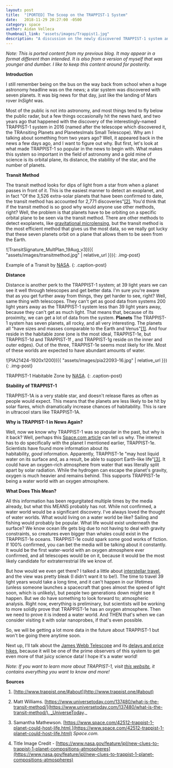 ```yaml
---
layout: post
title:  "[PORTED] The Scoop on the TRAPPIST-1 System"
date:   2018-11-29 20:27:00 -0500
category: space
author: Aidan Velleca
thumbnail_link: "assets/images/Trappist1.jpg"
description: "A discussion on the newly discovered TRAPPIST-1 system and exoplanet discovery techniques"
---
```

*Note: This is ported content from my previous blog. It may appear in a format different than intended. It is also from a version of myself that was younger and dumber. I like to keep this content around for posterity.*

**Introduction**

 I still remember being on the bus on the way back from school when a huge astronomy headline was on the news; a star system was discovered with seven planets. It was big news for that day, just like the landing of Mars rover _InSight_ was. 
 
 Most of the public is not into astronomy, and most things tend to fly below the public radar, but a few things occasionally hit the news hard, and two years ago that happened with the discovery of the interestingly-named TRAPPIST-1 system in 2016 (named after the telescope which discovered it, the TRAnsiting Planets and PlanetesImals Small Telescope). Why am I talking about something from two years ago? Well, it appeared back in the news a few days ago, and I want to figure out why. But first, let's look at what made TRAPPIST-1 so popular in the news to begin with. What makes this system so important in the field of astronomy and a gold mine of science is its orbital plane, its distance, the stability of the star, and the number of planets. 
 
 **Transit Method** 
 
 The transit method looks for dips of light from a star from when a planet passes in front of it. This is the easiest manner to detect an exoplanet, and in fact "Of the 3,526 extra-solar planets that have been confirmed to date, the transit method has accounted for 2,771 discoveries"[\[2\]](https://www.universetoday.com/137480/what-is-the-transit-method/). You'd think that if the transit method is so good why would anyone use other methods, right? Well, the problem is that planets have to be orbiting on a specific orbital plane to be seen via the transit method. There are other methods to detect exoplanets, like [gravitational microlensing](https://www.universetoday.com/138141/gravitational-microlensing-method/), but the transit method is the most efficient method that gives us the most data, so we really got lucky that these seven planets orbit on a plane that allows them to be seen from the Earth. 
 
 ![TransitSignature_MultPlan_19Aug_v3]({{ "assets/images/transitmethod.jpg" | relative_url }}){: .img-post}  
 
 Example of a Transit by [NASA](https://www.nasa.gov/mission_pages/kepler/multimedia/images/transit_signature.html).
 {: .caption-post}
 
 **Distance** 
 
 Distance is another perk to the TRAPPIST-1 system; at 39 light years we can see it well through telescopes and get better data. I'm sure you're aware that as you get further away from things, they get harder to see, right? Well, same thing with telescopes. They can't get as good data from systems 200 light years away as the TRAPPIST-1 system less than 39 light years away, because they can't get as much light. That means that, because of its proximity, we can get a lot of data from the system. **Planets** The TRAPPIST-1 system has seven planets, all rocky, and all very interesting. The planets all "have sizes and masses comparable to the Earth and Venus"[\[1\]](http://www.trappist.one/#about). And four reside in the habitable zone (one is the most ideal, TRAPPIST-1e, but TRAPPIST-1d and TRAPPIST-1f , and TRAPPIST-1g reside on the inner and outer edges). Out of the three, TRAPPIST-1e seems most likely for life. Most of these worlds are expected to have abundant amounts of water. 
 
![PIA21424-1920x1200]({{ "assets/images/pia22093-16.jpg" | relative_url }}) {: .img-post}

TRAPPIST-1 Habitable Zone by [NASA](https://www.jpl.nasa.gov/spaceimages/details.php?id=pia21424).
{: .caption-post}

**Stability of TRAPPIST-1** 

TRAPPIST-1A is a very stable star, and doesn't release flares as often as people would expect. This means that the planets are less likely to be hit by solar flares, which dramatically increase chances of habitability. This is rare in ultracool stars like TRAPPIST-1A. 

**Why is TRAPPIST-1 in News Again?** 

Well, now we know why TRAPPIST-1 was so popular in the past, but why is it back? Well, perhaps this [Space.com article](https://www.space.com/42512-trappist-1-planet-could-host-life.html) can tell us why. The interest has to do specifically with the planet I mentioned earlier, TRAPPIST-1e. Scientists have found more information about its habitability, _good_ information. Apparently, TRAPPIST-1e "may host liquid water on its surface and, as a result, be able to support Earth-like life"[\[3\]](https://www.space.com/42512-trappist-1-planet-could-host-life.html). It could have an oxygen-rich atmosphere from water that was literally split apart by solar radiation. While the hydrogen can escape the planet's gravity, oxygen is much heavier and remains behind. This supports TRAPPIST-1e being a water world with an oxygen atmosphere. 

**What Does This Mean?** 

All this information has been regurgitated multiple times by the media already, but what this MEANS probably has not. While not confirmed, a water world would be a significant discovery. I've always loved the thought of water worlds. What would living on a water world be like? Sailing and fishing would probably be popular. What life would exist underneath the surface? We know ocean life gets big due to not having to deal with gravity constraints, so creatures even bigger than whales could exist in the TRAPPIST-1e oceans. TRAPPIST-1e could spark some good works of fiction. If 100% confirmed, you can bet the media will be talking about it constantly. It would be the first water-world with an oxygen atmosphere ever confirmed, and all telescopes would be on it, because it would be the most likely candidate for extraterrestrial life we know of. 

But how would we even get there? I talked a little about [interstellar travel](http://justscienceandgames.blog/2018/11/20/riding-a-moon-across-the-stars/), and the view was pretty bleak (I didn't want it to be!). The time to travel 39 light years would take a long time, and it can't happen in our lifetimes (unless someone launches a spacecraft that goes almost the speed of light soon, which is unlikely), but people two generations down might see it happen. But we do have something to look forward to; atmospheric analysis. Right now, everything is preliminary, but scientists will be working to more solidly prove that TRAPPIST-1e has an oxygen atmosphere. Then we need to prove it is indeed a water world. And THEN that's when we can consider visiting it with solar nanoprobes, if that's even possible. 

So, we will be getting a lot more data in the future about TRAPPIST-1 but won't be going there anytime soon. 

Next up, I'll talk about the [James Webb Telescope](https://www.jwst.nasa.gov/) and its [delays and price hikes](https://www.space.com/41016-nasa-delays-james-webb-space-telescope-2021.html), because it will be one of the prime observers of this system to get even more of that juicy science data! I hope it's a water world! 

_Note: If you want to learn more about TRAPPIST-1, visit [this website](http://www.trappist.one/#about), it contains everything you want to know and more!_ 

**Sources**

1.  [http://www.trappist.one/#about](http://www.trappist.one/#about)

2.  Matt Williams. [https://www.universetoday.com/137480/what-is-the-transit-method/](https://www.universetoday.com/137480/what-is-the-transit-method/). _UniverseToday._

3.  Samantha Mathewson. [https://www.space.com/42512-trappist-1-planet-could-host-life.html.](https://www.space.com/42512-trappist-1-planet-could-host-life.html) _Space.com._

4.  Title Image Credit - [https://www.nasa.gov/feature/jpl/new-clues-to-trappist-1-planet-compositions-atmospheres](https://www.nasa.gov/feature/jpl/new-clues-to-trappist-1-planet-compositions-atmospheres)